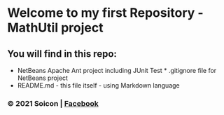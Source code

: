 # Welcome to my first Repository - MathUtil project
## You will find in this repo:
* NetBeans Apache Ant project including JUnit Test
​* .gitignore file for NetBeans project
* README.md - this file itself - using Markdown language

### © 2021 Soicon | [Facebook](https://www.facebook.com/ChuChimChuych)
